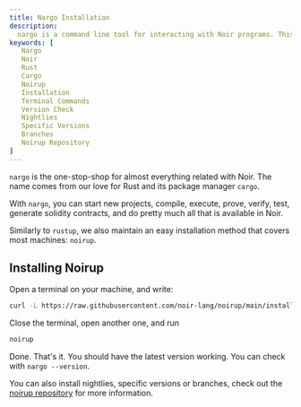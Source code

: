 ```yaml
---
title: Nargo Installation
description:
  nargo is a command line tool for interacting with Noir programs. This page is a quick guide on how to install Nargo though the most common and easy method, noirup
keywords: [
   Nargo
   Noir
   Rust
   Cargo
   Noirup
   Installation
   Terminal Commands
   Version Check
   Nightlies
   Specific Versions
   Branches
   Noirup Repository
]
---
```


`nargo` is the one-stop-shop for almost everything related with Noir. The name comes from our love for Rust and its package manager `cargo`.

With `nargo`, you can start new projects, compile, execute, prove, verify, test, generate solidity contracts, and do pretty much all that is available in Noir.

Similarly to `rustup`, we also maintain an easy installation method that covers most machines: `noirup`.

## Installing Noirup

Open a terminal on your machine, and write:

```bash
curl -L https://raw.githubusercontent.com/noir-lang/noirup/main/install | bash
```

Close the terminal, open another one, and run

```bash
noirup
```

Done. That's it. You should have the latest version working. You can check with `nargo --version`.

You can also install nightlies, specific versions
or branches, check out the [noirup repository](https://github.com/noir-lang/noirup) for more
information.
